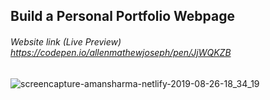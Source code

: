##  Build a Personal Portfolio Webpage
###### Website link (Live Preview) https://codepen.io/allenmathewjoseph/pen/JjWQKZB

![screencapture-amansharma-netlify-2019-08-26-18_34_19](https://user-images.githubusercontent.com/40789486/73197025-a5a0e780-4156-11ea-96e9-19044a64332f.png)
